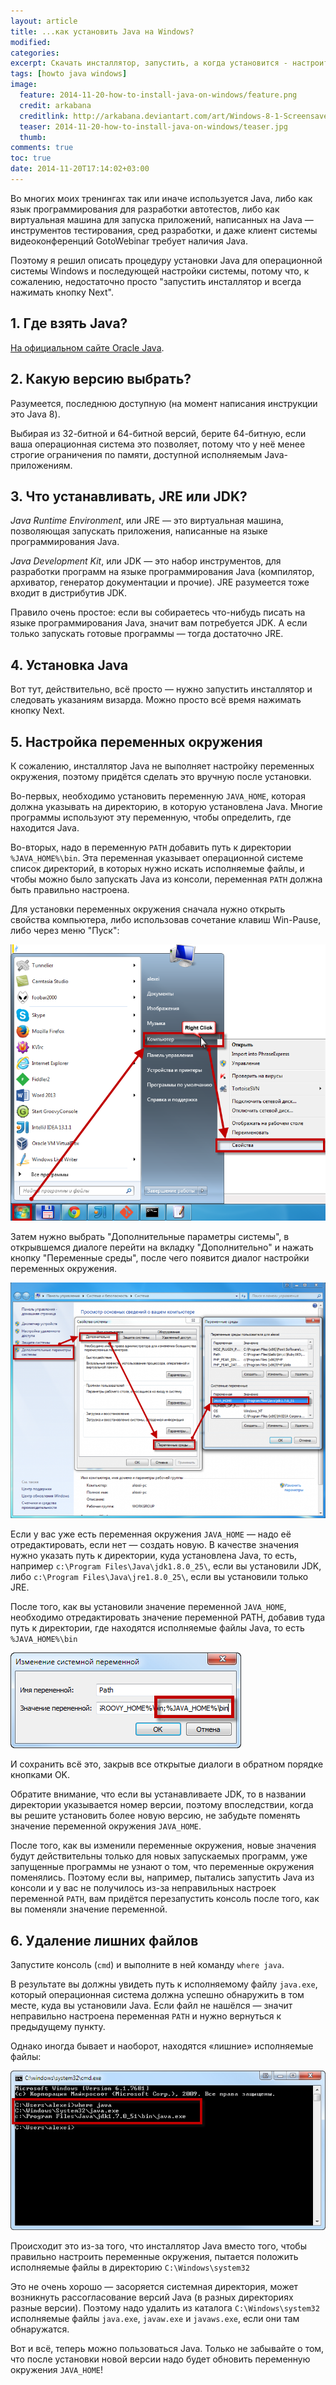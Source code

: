 ```yaml
---
layout: article
title: ...как установить Java на Windows?
modified:
categories: 
excerpt: Скачать инсталлятор, запустить, а когда установится - настроить переменные окружения и удалить лишние исполняемые файлы.
tags: [howto java windows]
image:
  feature: 2014-11-20-how-to-install-java-on-windows/feature.png
  credit: arkabana
  creditlink: http://arkabana.deviantart.com/art/Windows-8-1-Screensaver-413871909
  teaser: 2014-11-20-how-to-install-java-on-windows/teaser.jpg
  thumb:
comments: true
toc: true
date: 2014-11-20T17:14:02+03:00
---
```

Во многих моих тренингах так или иначе используется Java, либо как язык программирования для разработки автотестов, либо как виртуальная машина для запуска приложений, написанных на Java — инструментов тестирования, сред разработки, и даже клиент системы видеоконференций GotoWebinar требует наличия Java.

Поэтому я решил описать процедуру установки Java для операционной системы Windows и последующей настройки системы, потому что, к сожалению, недостаточно просто "запустить инсталлятор и всегда нажимать кнопку Next".

## 1. Где взять Java?

[На официальном сайте Oracle Java](http://www.oracle.com/technetwork/java/javase/downloads/index.html).

## 2. Какую версию выбрать?

Разумеется, последнюю доступную (на момент написания инструкции это Java 8).

Выбирая из 32-битной и 64-битной версий, берите 64-битную, если ваша операционная система это позволяет, потому что у неё менее строгие ограничения по памяти, доступной исполняемым Java-приложениям.

## 3. Что устанавливать, JRE или JDK?

_Java Runtime Environment_, или JRE — это виртуальная машина, позволяющая запускать приложения, написанные на языке программирования Java.

_Java Development Kit_, или JDK — это набор инструментов, для разработки программ на языке программирования Java (компилятор, архиватор, генератор документации и прочие). JRE разумеется тоже входит в дистрибутив JDK.

Правило очень простое: если вы собираетесь что-нибудь писать на языке программирования Java, значит вам потребуется JDK. А если только запускать готовые программы — тогда достаточно JRE.

## 4. Установка Java

Вот тут, действительно, всё просто — нужно запустить инсталлятор и следовать указаниям визарда. Можно просто всё время нажимать кнопку Next.

## 5. Настройка переменных окружения

К сожалению, инсталлятор Java не выполняет настройку переменных окружения, поэтому придётся сделать это вручную после установки.

Во-первых, необходимо установить переменную `JAVA_HOME`, которая должна указывать на директорию, в которую установлена Java. Многие программы используют эту переменную, чтобы определить, где находится Java.

Во-вторых, надо в переменную `PATH` добавить путь к директории `%JAVA_HOME%\bin`. Эта переменная указывает операционной системе список директорий, в которых нужно искать исполняемые файлы, и чтобы можно было запускать Java из консоли, переменная `PATH` должна быть правильно настроена.

Для установки переменных окружения сначала нужно открыть свойства компьютера, либо использовав сочетание клавиш Win-Pause, либо через меню "Пуск":

![](/images/2014-11-20-how-to-install-java-on-windows/properties.png)

Затем нужно выбрать "Дополнительные параметры системы", в открывшемся диалоге перейти на вкладку "Дополнительно" и нажать кнопку "Переменные среды", после чего появится диалог настройки переменных окружения.

![](/images/2014-11-20-how-to-install-java-on-windows/environment.png)

Если у вас уже есть переменная окружения `JAVA_HOME` — надо её отредактировать, если нет — создать новую. В качестве значения нужно указать путь к директории, куда установлена Java, то есть, например `c:\Program Files\Java\jdk1.8.0_25\`, если вы установили JDK, либо `c:\Program Files\Java\jre1.8.0_25\`, если вы установили только JRE.

После того, как вы установили значение переменной `JAVA_HOME`, необходимо отредактировать значение переменной PATH, добавив туда путь к директории, где находятся исполняемые файлы Java, то есть `%JAVA_HOME%\bin`

![](/images/2014-11-20-how-to-install-java-on-windows/path.png)

И сохранить всё это, закрыв все открытые диалоги в обратном порядке кнопками OK.

Обратите внимание, что если вы устанавливаете JDK, то в названии директории указывается номер версии, поэтому впоследствии, когда вы решите установить более новую версию, не забудьте поменять значение переменной окружения `JAVA_HOME`.

После того, как вы изменили переменные окружения, новые значения будут действительны только для новых запускаемых программ, уже запущенные программы не узнают о том, что переменные окружения поменялись. Поэтому если вы, например, пытались запустить Java из консоли и у вас не получилось из-за неправильных настроек переменной `PATH`, вам придётся перезапустить консоль после того, как вы поменяли значение переменной.

## 6. Удаление лишних файлов

Запустите консоль (`cmd`) и выполните в ней команду `where java`.

В результате вы должны увидеть путь к исполняемому файлу `java.exe`, который операционная система должна успешно обнаружить в том месте, куда вы установили Java. Если файл не нашёлся — значит неправильно настроена переменная `PATH` и нужно вернуться к предыдущему пункту.

Однако иногда бывает и наоборот, находятся «лишние» исполняемые файлы:

![](/images/2014-11-20-how-to-install-java-on-windows/terminal.png)

Происходит это из-за того, что инсталлятор Java вместо того, чтобы правильно настроить переменные окружения, пытается положить исполняемые файлы в директорию `C:\Windows\system32`

Это не очень хорошо — засоряется системная директория, может возникнуть рассогласование версий Java (в разных директориях разные версии). Поэтому надо удалить из каталога `C:\Windows\system32` исполняемые файлы `java.exe`, `javaw.exe` и `javaws.exe`, если они там обнаружатся.

Вот и всё, теперь можно пользоваться Java. Только не забывайте о том, что после установки новой версии надо будет обновить переменную окружения `JAVA_HOME`!